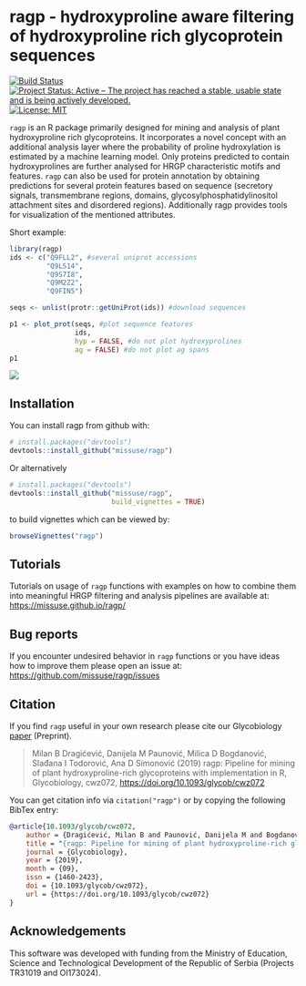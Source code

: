 
<!-- README.md is generated from README.Rmd. Please edit that file -->
ragp - hydroxyproline aware filtering of hydroxyproline rich glycoprotein sequences
===================================================================================

[![Build Status](https://travis-ci.org/missuse/ragp.svg?branch=master)](https://travis-ci.org/missuse/ragp) [![Project Status: Active – The project has reached a stable, usable state and is being actively developed.](http://www.repostatus.org/badges/latest/active.svg)](http://www.repostatus.org/#active) [![License: MIT](https://img.shields.io/badge/License-MIT-blue.svg)](https://opensource.org/licenses/MIT)

`ragp` is an R package primarily designed for mining and analysis of plant hydroxyproline rich glycoproteins. It incorporates a novel concept with an additional analysis layer where the probability of proline hydroxylation is estimated by a machine learning model. Only proteins predicted to contain hydroxyprolines are further analysed for HRGP characteristic motifs and features. `ragp` can also be used for protein annotation by obtaining predictions for several protein features based on sequence (secretory signals, transmembrane regions, domains, glycosylphosphatidylinositol attachment sites and disordered regions). Additionally ragp provides tools for visualization of the mentioned attributes.

Short example:

``` r
library(ragp)
ids <- c("Q9FLL2", #several uniprot accessions
         "Q9LS14",
         "Q9S7I8",
         "Q9M2Z2",
         "Q9FIN5")

seqs <- unlist(protr::getUniProt(ids)) #download sequences 

p1 <- plot_prot(seqs, #plot sequence features
                ids,
                hyp = FALSE, #do not plot hydroxyprolines
                ag = FALSE) #do not plot ag spans
p1
```

![](https://missuse.github.io/ragp/reference/figures/README-plot_prot-2.svg)

Installation
------------

You can install ragp from github with:

``` r
# install.packages("devtools")
devtools::install_github("missuse/ragp")
```

Or alternatively

``` r
# install.packages("devtools")
devtools::install_github("missuse/ragp",
                         build_vignettes = TRUE)
```

to build vignettes which can be viewed by:

``` r
browseVignettes("ragp")
```

Tutorials
---------

Tutorials on usage of `ragp` functions with examples on how to combine them into meaningful HRGP filtering and analysis pipelines are available at: <https://missuse.github.io/ragp/>

Bug reports
-----------

If you encounter undesired behavior in `ragp` functions or you have ideas how to improve them please open an issue at: <https://github.com/missuse/ragp/issues>

Citation
--------

If you find `ragp` useful in your own research please cite our Glycobiology [paper](https://academic.oup.com/glycob/advance-article-abstract/doi/10.1093/glycob/cwz072/5567434) (Preprint).

> Milan B Dragićević, Danijela M Paunović, Milica D Bogdanović, Slađana I Todorović, Ana D Simonović (2019) ragp: Pipeline for mining of plant hydroxyproline-rich glycoproteins with implementation in R, Glycobiology, cwz072, <https://doi.org/10.1093/glycob/cwz072>

You can get citation info via `citation("ragp")` or by copying the following BibTex entry:

``` bibtex
@article{10.1093/glycob/cwz072,
    author = {Dragićević, Milan B and Paunović, Danijela M and Bogdanović, Milica D and Todorović, Slađana I and Simonović, Ana D},
    title = "{ragp: Pipeline for mining of plant hydroxyproline-rich glycoproteins with implementation in R}",
    journal = {Glycobiology},
    year = {2019},
    month = {09},
    issn = {1460-2423},
    doi = {10.1093/glycob/cwz072},
    url = {https://doi.org/10.1093/glycob/cwz072}
}
```

Acknowledgements
----------------

This software was developed with funding from the Ministry of Education, Science and Technological Development of the Republic of Serbia (Projects TR31019 and OI173024).
